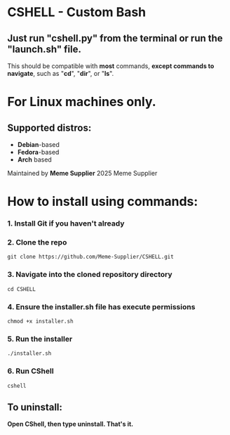 # CSHELL - Custom Bash
## Just run "cshell.py" from the terminal or run the "launch.sh" file.

This should be compatible with **most** commands, **except commands to navigate**, such as "**cd**", "**dir**", or "**ls**".

# For **Linux** machines only.

## Supported distros:
- **Debian**-based
- **Fedora**-based
- **Arch** based

Maintained by **Meme Supplier**
2025 Meme Supplier
#
# How to install using commands:

### 1. Install Git if you haven't already

### 2. Clone the repo
`git clone https://github.com/Meme-Supplier/CSHELL.git`

### 3. Navigate into the cloned repository directory
`cd CSHELL`

### 4. Ensure the installer.sh file has execute permissions
`chmod +x installer.sh`

### 5. Run the installer
`./installer.sh`

### 6. Run CShell
`cshell`

## To uninstall:
**Open CShell, then type uninstall. That's it.**
